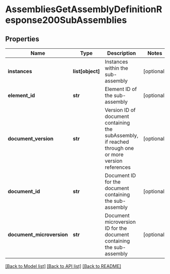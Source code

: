 # AssembliesGetAssemblyDefinitionResponse200SubAssemblies

## Properties
Name | Type | Description | Notes
------------ | ------------- | ------------- | -------------
**instances** | **list[object]** | Instances within the sub-assembly | [optional] 
**element_id** | **str** | Element ID of the sub-assembly | [optional] 
**document_version** | **str** | Version ID of document containing the             subAssembly, if reached through one or more version references | [optional] 
**document_id** | **str** | Document ID for the document containing the             sub-assembly | [optional] 
**document_microversion** | **str** | Document microversion ID for the document             containing the sub-assembly | [optional] 

[[Back to Model list]](../README.md#documentation-for-models) [[Back to API list]](../README.md#documentation-for-api-endpoints) [[Back to README]](../README.md)


